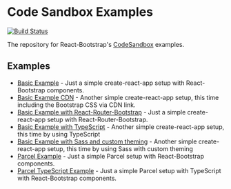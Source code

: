 # Code Sandbox Examples

[![Build Status](https://github.com/react-bootstrap/code-sandbox-examples/workflows/Test%20Examples/badge.svg)](https://github.com/react-bootstrap/code-sandbox-examples/actions)

The repository for React-Bootstrap's [CodeSandbox](https://codesandbox.io/) examples.

## Examples

- [Basic Example](https://codesandbox.io/s/github/react-bootstrap/code-sandbox-examples/tree/master/basic) - Just a simple create-react-app setup with React-Bootstrap components.
- [Basic Example CDN](https://codesandbox.io/s/github/react-bootstrap/code-sandbox-examples/tree/master/basic-cdn) - Another simple create-react-app setup, this time including the Bootstrap CSS via CDN link.
- [Basic Example with React-Router-Bootstrap](https://codesandbox.io/s/github/react-bootstrap/code-sandbox-examples/tree/master/basic-react-router) - Just a simple create-react-app setup with React-Router-Bootstrap.
- [Basic Example with TypeScript](https://codesandbox.io/s/github/react-bootstrap/code-sandbox-examples/tree/master/basic-ts) - Another simple create-react-app setup, this time by using TypeScript
- [Basic Example with Sass and custom theming](https://codesandbox.io/s/github/react-bootstrap/code-sandbox-examples/tree/master/basic-sass-custom-theming) - Another simple create-react-app setup, this time by using Sass with custom theming
- [Parcel Example](https://codesandbox.io/s/github/react-bootstrap/code-sandbox-examples/tree/master/parcel) - Just a simple Parcel setup with React-Bootstrap components.
- [Parcel TypeScript Example](https://codesandbox.io/s/github/react-bootstrap/code-sandbox-examples/tree/master/parcel-ts) - Just a simple Parcel setup with TypeScript with React-Bootstrap components.
